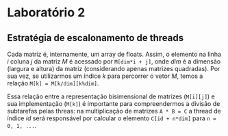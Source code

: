 # Laboratório 2

## Estratégia de escalonamento de threads

Cada matriz é, internamente, um array de floats. Assim, o elemento na linha _i_ coluna _j_ da matriz _M_ é acessado por `M[dim*i + j]`, onde _dim_ é a dimensão (largura e altura) da matriz (considerando apenas matrizes quadradas). Por sua vez, se utilizarmos um índice _k_ para percorrer o vetor _M_, temos a relação `M[k] = M[k/dim][k%dim]`.

Essa relação entre a representação bisimensional de matrizes (`M[i][j]`) e sua implementação (`M[k]`) é importante para compreendermos a divisão de subtarefas pelas threas: na multiplicação de matrizes `A * B = C` a thread de índice _id_ será responsável por calcular o elemento `C[id + n*dim]` para `n = 0, 1, ...`.
